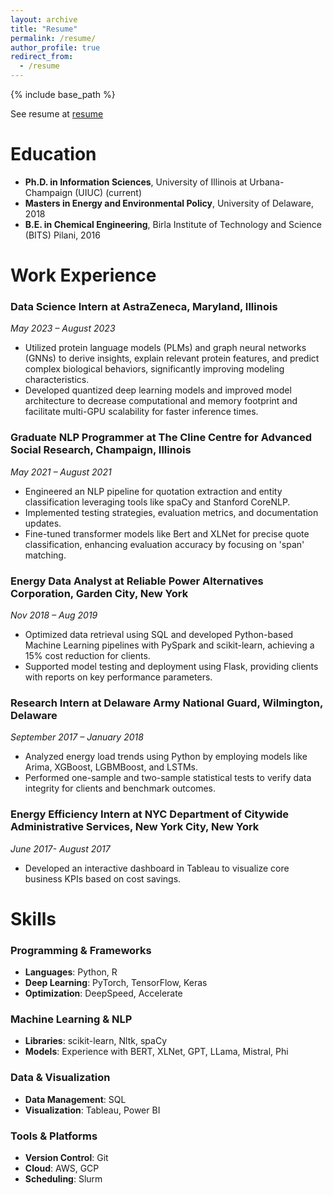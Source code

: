 ```yaml
---
layout: archive
title: "Resume"
permalink: /resume/
author_profile: true
redirect_from:
  - /resume
---
```


{% include base_path %}

See resume at [resume](https://apratim-mishra.github.io/files/Resume_Apratim.pdf)


# Education

- **Ph.D. in Information Sciences**, University of Illinois at Urbana-Champaign (UIUC) (current)
- **Masters in Energy and Environmental Policy**, University of Delaware, 2018
- **B.E. in Chemical Engineering**, Birla Institute of Technology and Science (BITS) Pilani, 2016

# Work Experience

### Data Science Intern at AstraZeneca, Maryland, Illinois
*May 2023 – August 2023*
- Utilized protein language models (PLMs) and graph neural networks (GNNs) to derive insights, explain relevant protein features, and predict complex biological behaviors, significantly improving modeling characteristics.
- Developed quantized deep learning models and improved model architecture to decrease computational and memory footprint and facilitate multi-GPU scalability for faster inference times.

### Graduate NLP Programmer at The Cline Centre for Advanced Social Research, Champaign, Illinois
*May 2021 – August 2021*
- Engineered an NLP pipeline for quotation extraction and entity classification leveraging tools like spaCy and Stanford CoreNLP.
- Implemented testing strategies, evaluation metrics, and documentation updates.
- Fine-tuned transformer models like Bert and XLNet for precise quote classification, enhancing evaluation accuracy by focusing on 'span' matching.

### Energy Data Analyst at Reliable Power Alternatives Corporation, Garden City, New York 
*Nov 2018 – Aug 2019*
- Optimized data retrieval using SQL and developed Python-based Machine Learning pipelines with PySpark and scikit-learn, achieving a 15% cost reduction for clients.
- Supported model testing and deployment using Flask, providing clients with reports on key performance parameters.

### Research Intern at Delaware Army National Guard, Wilmington, Delaware
*September 2017 – January 2018*
- Analyzed energy load trends using Python by employing models like Arima, XGBoost, LGBMBoost, and LSTMs.
- Performed one-sample and two-sample statistical tests to verify data integrity for clients and benchmark outcomes.

### Energy Efficiency Intern at NYC Department of Citywide Administrative Services, New York City, New York
*June 2017- August 2017*
- Developed an interactive dashboard in Tableau to visualize core business KPIs based on cost savings.


# Skills

### Programming & Frameworks
- **Languages**: Python, R
- **Deep Learning**: PyTorch, TensorFlow, Keras
- **Optimization**: DeepSpeed, Accelerate

### Machine Learning & NLP
- **Libraries**: scikit-learn, Nltk, spaCy
- **Models**: Experience with BERT, XLNet, GPT, LLama, Mistral, Phi

### Data & Visualization
- **Data Management**: SQL
- **Visualization**: Tableau, Power BI

### Tools & Platforms
- **Version Control**: Git
- **Cloud**: AWS, GCP
- **Scheduling**: Slurm


<!-- Publications
======
  <ul>{% for post in site.publications reversed %}
    {% include archive-single-cv.html %}
  {% endfor %}</ul> -->
  
<!-- Talks
======
  <ul>{% for post in site.talks reversed %}
    {% include archive-single-talk-cv.html  %}
  {% endfor %}</ul>
  
Teaching
======
  <ul>{% for post in site.teaching reversed %}
    {% include archive-single-cv.html %}
  {% endfor %}</ul>
  
Service and leadership
======
* Currently signed in to 43 different slack teams -->

